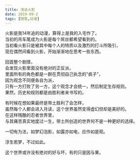 ```yaml
---
title: 浅谈火影
date: 2019-09-2
tags: [随笔,动漫]
---
```

火影是我14年追的动漫，算得上是我的入宅作了。<br>当初的吊车尾成为火影是每个屌丝都希望看到的。<br>当初看火影只是被其中每个人的特质以及激烈的打斗所吸引，<br>现在偶然间看到火影，开始渐渐地在思考一些东西。

<!-- more -->

回首整个剧情，<br>会发现火影里面没有绝对的正反派，<br>里面所有的角色都是一群在贯彻自己执念的"疯子"，<br>因为观念不同便各自为派，<br>只有一方打败了另一方，这个观念才会统一，然后制定生存规则。<br>果然，历史和规则都是由胜利者来书写的。

有时候在想如果最终是带土胜利了会怎样，<br>虽然每个人都会进入月读，这个世界虽然变得虚幻但却是美好的。<br>在这样残酷的忍者世界里，<br>与其痛苦真实地度过一生，带土所创造的世界何不是一种更好的选择。

一切有为法，如梦幻泡影，如露亦如电，应作如是观。

浮生若梦，不过如此。

这个世界或许没有绝对的好与坏，有的只是因与果。
